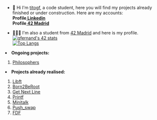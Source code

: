 - 🫡 Hi I'm <a href="https://www.linkedin.com/in/gonzalo-fern%C3%A1ndez-alonso-b06690230/">titogf</a>, a code student, here you will find my projects already finished or under construction. Here are my accounts: <br>
<b>Profile<a href="https://www.linkedin.com/in/gonzalo-fern%C3%A1ndez-alonso-b06690230/"> Linkedin</a><br></b>
<b>Profile<a href="https://profile.intra.42.fr/"> 42 Madrid</a><br></b>

- 👨🏽‍💻 I'm also a student from <a href="https://www.42madrid.com">42 Madrid</a> and here is my profile.
<a href="https://profile.intra.42.fr/users/gfernand"><img src="https://badge42.vercel.app/api/v2/claflcrzb01030fl3j805opew/stats?cursusId=21&coalitionId=64" alt="gfernand's 42 stats" /></a><br>
[![Top Langs](https://github-readme-stats.vercel.app/api/top-langs/?username=titogf&layout=compact)](https://github.com/titogf?tab=repositories)


<li><b>Ongoing projects:</b></li>
  <ol><li><a href="https://github.com/titogf/Philosophers"> Philosophers</a></li></ol>
<li><b>Projects already realised:</b></li>
  <ol><li><a href="https://github.com/titogf/Libft"> Libft</a></li>
  <li><a href="https://github.com/titogf/Born2BeRoot"> Born2BeRoot </a></li>
  <li><a href="https://github.com/titogf/Get_Next_Line"> Get Next Line</a></li>
  <li><a href="https://github.com/titogf/Ft_printf"> Printf</a></li>
  <li><a href="https://github.com/titogf/Minitalk"> Minitalk</a></li>
  <li><a href="https://github.com/titogf/push_swap"> Push_swap</a></li>
  <li><a href="https://github.com/titogf/Fdf"> FDF</a></li></ol>
